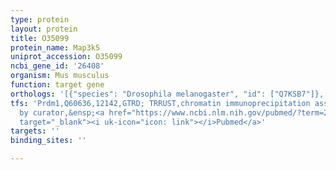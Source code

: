 ```yaml
---
type: protein
layout: protein
title: O35099
protein_name: Map3k5
uniprot_accession: O35099
ncbi_gene_id: '26408'
organism: Mus musculus
function: target gene
orthologs: '[{"species": "Drosophila melanogaster", "id": ["Q7KSB7"]}, {"species": "Caenorhabditis elegans", "id": ["Q21029"]}, {"species": "Homo sapiens", "id": ["<a href=\"/protein/q99683\">Q99683</a>"]}, {"species": "Rattus norvegicus", "id": ["D3ZZH6"]}]'
tfs: 'Prdm1,Q60636,12142,GTRD; TRRUST,chromatin immunoprecipitation assay; inferred
  by curator,&ensp;<a href="https://www.ncbi.nlm.nih.gov/pubmed/?term=22723553%5Buid%5D+OR+29087512%5Buid%5D+OR+27924024%5Buid%5D"
  target="_blank"><i uk-icon="icon: link"></i>Pubmed</a>'
targets: ''
binding_sites: ''

---
```

